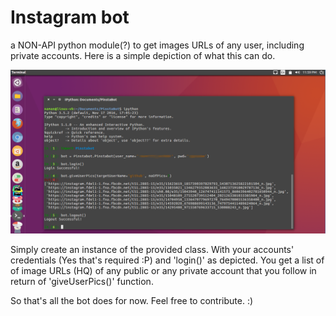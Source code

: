 # Instagram bot
a NON-API python module(?) to get images URLs of any user, including private accounts.
Here is a simple depiction of what this can do.


![pinstabot](./images/Capture.PNG)


Simply create an instance of the provided class. With your accounts' credentials (Yes that's required :P) and 'login()' as depicted. You get a list of of image URLs (HQ) of any public or any private account that you follow in return of 'giveUserPics()' function. 

So that's all the bot does for now. Feel free to contribute. :)
